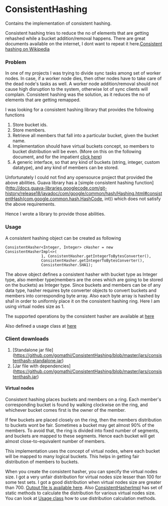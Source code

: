 # ConsistentHashing
Contains the implementation of consistent hashing.  

Consistent hashing tries to reduce the no of elements that are getting rehashed while a bucket addition/removal happens. There are great documents available on the internet, I dont want to repeat it here.[Consistent hashing on Wikipedia](http://en.wikipedia.org/wiki/Consistent_hashing)

### Problem
In one of my projects I was trying to divide sync tasks among set of worker nodes. In case, if a worker node dies, then other nodes have to take care of the dead node's tasks as well. A worker node addition/removal should not cause high disruption to the system, otherwise lot of sync clients will complain. Consistent hashing was the solution, as it reduces the no of elements that are getting remapped. 

I was looking for a consistent hashing library that provides the following functions

1. Store bucket ids.
2. Store members.
3. Retrieve all members that fall into a particular bucket, given the bucket name.
4. Implementation should have virtual buckets concept, so members to bucket distribution will be even. (More on this on the following document, and for the impatient [click here](https://github.com/gomathi/ConsistentHashing#virtual-nodes))
5. A generic interface, so that any kind of buckets (string, integer, custom datatype), and any kind of members can be stored.

Unfortunately I could not find any opensource project that provided the above abilities. Guava library has a [simple consistent hashing function] (http://docs.guava-libraries.googlecode.com/git-history/release18/javadoc/com/google/common/hash/Hashing.html#consistentHash(com.google.common.hash.HashCode, int)) which does not satisfy the above requirements.

Hence I wrote a library to provide those abilities.

### Usage

A consistent hashing object can be created as following

```
ConsistentHasher<Integer, Integer> cHasher = new ConsistentHasherImpl<>(
				1, ConsistentHasher.getIntegerToBytesConverter(),
				ConsistentHasher.getIntegerToBytesConverter(),
				ConsistentHasher.SHA1);
```

The above object defines a consistent hasher with bucket type as Integer type, also member type(members are the ones which are going to be stored on the buckets) as Integer type. Since buckets and members can be of any data type, hasher requires byte converter objects to convert buckets and members into corresponding byte array. Also each byte array is hashed by sha1 in order to uniformly place it on the consistent hashing ring. Here I am using virtual nodes size as 1.

The supported operations by the consistent hasher are available at [here](https://github.com/gomathi/ConsistentHashing/blob/master/src/org/consistenthasher/ConsistentHasher.java)

Also defined a usage class at [here](https://github.com/gomathi/ConsistentHashing/blob/master/src/org/consistenthasher/usage/ConsistentHasherUsage.java)

### Client downloads

1. [Standalone jar file] (https://github.com/gomathi/ConsistentHashing/blob/master/jars/consistenthash-standalone.jar)
2. [Jar file with dependencies] (https://github.com/gomathi/ConsistentHashing/blob/master/jars/consistenthash.jar)

#### Virtual nodes

Consistent hashing places buckets and members on a ring. Each member's corresponding bucket is found by walking clockwise on the ring, and whichever bucket comes first is the owner of the member. 

If few buckets are placed closely on the ring, then the members distribution to buckets wont be fair. Sometimes a bucket may get almost 90% of the members. To avoid that, the ring is divided into fixed number of segments, and buckets are mapped to these segments. Hence each bucket will get almost close-to-equivalent number of members. 

This implementation uses the concept of virtual nodes, where each bucket will be mapped to many logical buckets. This helps in getting fair distribution of members to buckets.

When you create the consistent hasher, you can specify the virtual nodes size. I got a very unfair distribution for virtual nodes size lesser than 100 for some test sets. I got a good distribution when virtual nodes size are greater than 700. [Output file is available here](https://github.com/gomathi/ConsistentHashing/blob/master/jars/distribution-test-output.txt). Also [ConsistentHasherImpl](https://github.com/gomathi/ConsistentHashing/blob/master/src/org/consistenthasher/ConsistentHasherImpl.java) has set of static methods to calculate the distribution for various virtual nodes size. You can look at [Usage class](https://github.com/gomathi/ConsistentHashing/blob/master/src/org/consistenthasher/usage/ConsistentHasherUsage.java) how to use distribution calculation methods.

